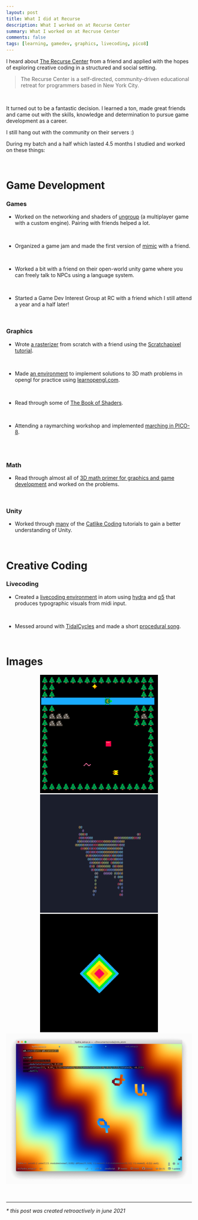 ```yaml
---
layout: post
title: What I did at Recurse
description: What I worked on at Recurse Center
summary: What I worked on at Recruse Center
comments: false
tags: [learning, gamedev, graphics, livecoding, pico8]
---
```


I heard about [The Recurse Center](https://www.recurse.com/) from a friend and applied with the hopes of exploring creative coding in a structured and social setting.

> The Recurse Center is a self-directed, community-driven educational retreat for programmers based in New York City.

<br>

It turned out to be a fantastic decision. I learned a ton, made great friends and came out with the skills, knowledge and determination to pursue game development as a career.

I still hang out with the community on their servers :)

During my batch and a half which lasted 4.5 months I studied and worked on these things:

<br>

# Game Development

### Games

- Worked on the networking and shaders of [ungroup](https://github.com/sourencho/ungroup_game) (a multiplayer game with a custom engine). Pairing with friends helped a lot.
<br>

- Organized a game jam and made the first version of [mimic](https://sourencho.itch.io/mimic) with a friend.
<br>

- Worked a bit with a friend on their open-world unity game where you can freely talk to NPCs using a language system.
<br>

- Started a Game Dev Interest Group at RC with a friend which I still attend a year and a half later!

<br>

### Graphics

- Wrote [a rasterizer](https://github.com/sourencho/rogue_rasterizer) from scratch with a friend using the [Scratchapixel tutorial](https://www.scratchapixel.com/lessons/3d-basic-rendering/rasterization-practical-implementation).
<br>

- Made [an environment](https://github.com/sourencho/jaragayt) to implement solutions to 3D math problems in opengl for practice using [learnopengl.com](https://learnopengl.com/).
<br>

- Read through some of [The Book of Shaders](https://thebookofshaders.com/).
<br>

- Attending a raymarching workshop and implemented [marching in PICO-8](https://github.com/sourencho/pico-march).
<br>



<br>

### Math
- Read through almost all of [3D math primer for graphics and game development](https://g.co/kgs/AcMG8g) and worked on the problems.

<br>

### Unity

- Worked through [many](https://github.com/sourencho/catlike_coding_unity) of the [Catlike Coding](https://catlikecoding.com/unity/tutorials/) tutorials to gain a better understanding of Unity.

<br>

# Creative Coding

### Livecoding

- Created a [livecoding environment](https://github.com/sourencho/jrots) in atom using [hydra](https://github.com/ojack/hydra) and [p5](https://p5js.org/) that produces typographic visuals from midi input.
<br>

- Messed around with [TidalCycles](https://tidalcycles.org/) and made a short [procedural song](https://github.com/sourencho/tidals/blob/master/songs/soothing_random_pents.tidal).


<br>

# Images

<p align="center">
    <img width=320px height=320px src="/assets/images/mimic.gif">
    <img width=320px height=320px src="/assets/images/rasterizer.gif">
    <img width=320px height=320px src="/assets/images/picomarch.gif">
    <img src="/assets/images/jrots.png">
</p>

<br>
<hr>

_*  this post was created retroactively in june 2021_
